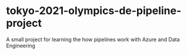 # tokyo-2021-olympics-de-pipeline-project
A small project for learning the how pipelines work with Azure and Data Engineering
